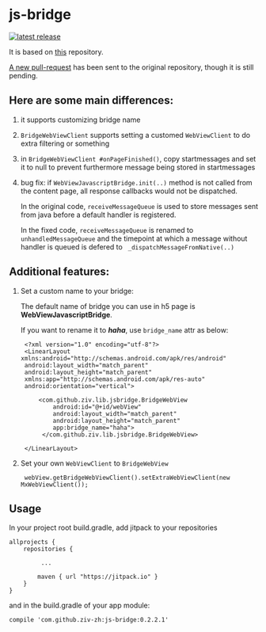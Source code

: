 # js-bridge


[![latest release](https://jitpack.io/v/daawa/js-bridge.svg)](https://jitpack.io/#daawa/js-bridge)

It is based on [this](https://github.com/lzyzsd/JsBridge) repository. 

[A new pull-request](https://github.com/lzyzsd/JsBridge/pull/74) has been sent to the original repository, though it is still pending.


## Here are some main differences:



1. it supports customizing bridge name

2. `BridgeWebViewClient` supports setting a customed `WebViewClient` to do extra filtering or something

3. in `BridgeWebViewClient #onPageFinished()`, copy startmessages and set it to null to prevent furthermore message being stored in startmessages

4. bug fix: if `WebViewJavascriptBridge.init(..)` method is not called from the content page, all response callbacks would not be dispatched.

    In the original code,     `receiveMessageQueue`  is used to store messages sent from java before a default handler is registered.

    In the fixed code,  `receiveMessageQueue` is renamed to  `unhandledMessageQueue` and the timepoint at which a message without handler is queued is defered to  ` _dispatchMessageFromNative(..)`




## Additional features:

1. Set a custom name to your bridge:

	The default name of bridge you can use in h5 page is **WebViewJavascriptBridge**.
	
	If you want to rename it to ***haha***, use `bridge_name` attr as below:




		<?xml version="1.0" encoding="utf-8"?>
		<LinearLayout xmlns:android="http://schemas.android.com/apk/res/android"
	    android:layout_width="match_parent"
	    android:layout_height="match_parent"
	    xmlns:app="http://schemas.android.com/apk/res-auto"
	    android:orientation="vertical">
	
		    <com.github.ziv.lib.jsbridge.BridgeWebView
		        android:id="@+id/webView"
		        android:layout_width="match_parent"
		        android:layout_height="match_parent"
		        app:bridge_name="haha">
		     </com.github.ziv.lib.jsbridge.BridgeWebView>
	
		</LinearLayout>


2. Set your own `WebViewClient` to `BridgeWebView`

		webView.getBridgeWebViewClient().setExtraWebViewClient(new MxWebViewClient());




## Usage

In your project root build.gradle, add jitpack to your repositories

	
	allprojects {
	    repositories {

	         ...

	        maven { url "https://jitpack.io" }
	    }
	}

and in the build.gradle of your app module: 

	compile 'com.github.ziv-zh:js-bridge:0.2.2.1'

